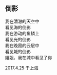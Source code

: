 ## 倒影

我在清澈的天空中<br>
看见海的倒影<br>
我在游动的鱼鳞上<br>
看见光的倒影<br>
我在晚霞的云层中<br>
看见城的倒影<br>
姐姐，我在城中看见了你<br>

2017.4.25 于上海
